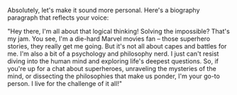 Absolutely, let's make it sound more personal. Here's a biography paragraph that reflects your voice:

"Hey there, I'm all about that logical thinking! Solving the impossible? That's my jam. You see, I'm a die-hard Marvel movies fan – those superhero stories, they really get me going. But it's not all about capes and battles for me. I'm also a bit of a psychology and philosophy nerd. I just can't resist diving into the human mind and exploring life's deepest questions. So, if you're up for a chat about superheroes, unraveling the mysteries of the mind, or dissecting the philosophies that make us ponder, I'm your go-to person. I live for the challenge of it all!"
